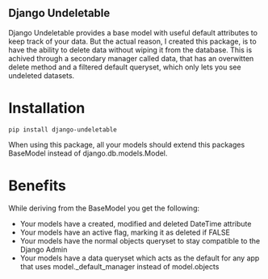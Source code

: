 
## Django Undeletable

Django Undeletable provides a base model with useful default attributes to keep track of your data.
But the actual reason, I created this package, is to have the ability to delete data without wiping it from the database. This is achived through a secondary manager called data, that has an overwitten delete method and a filtered default queryset, which only lets you see undeleted datasets.

# Installation

    pip install django-undeletable

When using this package, all your models should extend this packages BaseModel instead of django.db.models.Model.


# Benefits

While deriving from the BaseModel you get the following:

* Your models have a created, modified and deleted DateTime attribute
* Your models have an active flag, marking it as deleted if FALSE
* Your models have the normal objects queryset to stay compatible to the Django Admin
* Your models have a data queryset which acts as the default for any app that uses model._default_manager instead of model.objects

